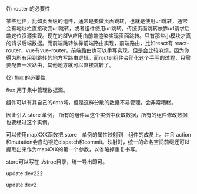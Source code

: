 (1) router 的必要性

某些组件，比如页面级的组件，通常是要做页面跳转，也就是使用url跳转，通常会有地址栏直接改变url跳转，或者组件使用url跳转。传统页面跳转依靠url请求后端定位资源实现。现在的SPA应用由前端渲染实现页面跳转。只有那些小模块才真的请求后端数据。而前端跳转依靠前端路由实现，前端路由，比如react有 react-router，vue有vue-router，前端路由也可以手写实现，但是会比较麻烦，因为你得为所有用到跳转的地方写路由逻辑。而router组件会简化这个手写的过程，只需要配置一次路由，其他地方就可以直接跳转了。

(2) flux 的必要性

flux 用于集中管理数据源。

组件可以有其自己的data域，但是这样分散的数据不易管理，会非常糟糕。

因此引入 store 单例， 所有的组件从这个实例中获取数据，所有的组件修改数据也要经过这个实例。

可以使用mapXXX函数把 store　单例的属性映射到　组件的成员上。并且 action和mutation会自动银蛇dispatch和commit。映射时，统一的命名空间前缀还可以提取出来作为mapXXX的第一个参数，以省略掉重复书写。

store可以写在 ./stroe目录，统一导出即可。


update dev222

update dev2
